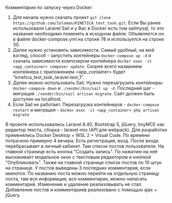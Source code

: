 Комментарии по запуску через Docker:

1. Для начала нужно скачать проект `git clone https://github.com/Ioloman/KINETICA_test_task.git`. Если Вы ранее использовали Laravel Sail и у Вас в Docker есть том sailmysql, то это название необходимо поменять в исходном файле. Объявляется он в файле docker-compose.yml на строке 78 и используется на строке 30.
2. Далее нужно установить зависимости. Самый удобный, на мой взгляд, способ - запустить контейнеры `docker-compose up -d` и скачать зависимости композером контейнера `docker exec -it <app_container> composer update`. Скорее всего названием контейнера с приложением <app_container> будет "kinetica_test_task_laravel.test_1".
3. Далее можно использовать Sail. Нужно перезагрузить контейнеры: `docker-compose down` и `./vendor/bin/sail up -d`. Последний шаг - миграция `./vendor/bin/sail artisan migrate`. Сайт должен быть доступен на localhost.
4. Если Sail не работает. Перезагрузка контейнеров - `docker-compose restart` и миграция - `docker exec -it <app_container> php artisan migrate`

В проекте использовались Laravel 8.40, Bootstrap 5, jQuery, tinyMCE как редактор текста, сборка - laravel-mix (API для webpack). Для разработки применялись Docker Desktop + WSL 2 + Visual Code. По времени потрачено примерно 4 вечера.
Есть регистрация, вход. После входа перебрасывает в личный кабинет. Там список постов пользователя. На главной странице есть кнопка "Создать запись". По нажатию на неё выскакивает модальное окно с текстовым редактором и кнопкой "Опубликовать". Также на главной странице список постов по 10 штук на странице. У постов выведены 3 последних комментария, если имеются. По названию поста можно перейти на отдельную страницу поста, там вся информация, все комментарии, можно написать комментарий. Изменение и удаление реализовывать не стал. Добавление постов и комментариев реализовано с помощью ajax + jQuery.
